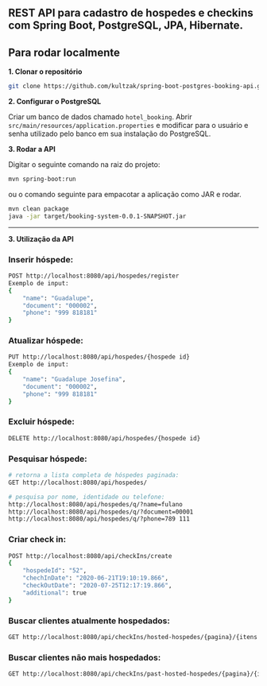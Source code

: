 ## REST API para cadastro de hospedes e checkins com Spring Boot, PostgreSQL, JPA, Hibernate.

## Para rodar localmente

**1. Clonar o repositório**

```bash
git clone https://github.com/kultzak/spring-boot-postgres-booking-api.git
```

**2. Configurar o PostgreSQL**

Criar um banco de dados chamado `hotel_booking`. Abrir
`src/main/resources/application.properties` e modificar para o usuário e senha
utilizado pelo banco em sua instalação do PostgreSQL.

**3. Rodar a API**

Digitar o seguinte comando na raiz do projeto:

```bash
mvn spring-boot:run
```

ou o comando seguinte para empacotar a aplicação como JAR e rodar.

```bash
mvn clean package
java -jar target/booking-system-0.0.1-SNAPSHOT.jar
```
--------------------------------------------

**3. Utilização da API**

### Inserir hóspede:
```bash
POST http://localhost:8080/api/hospedes/register
Exemplo de input:     
{
    "name": "Guadalupe",
    "document": "000002",
    "phone": "999 818181"
}
```

### Atualizar hóspede:
```bash
PUT http://localhost:8080/api/hospedes/{hospede id}
Exemplo de input:     
{
    "name": "Guadalupe Josefina",
    "document": "000002",
    "phone": "999 818181"
}

```

### Excluir hóspede:
```bash
DELETE http://localhost:8080/api/hospedes/{hospede id}
```

### Pesquisar hóspede:
```bash
# retorna a lista completa de hóspedes paginada:
GET http://localhost:8080/api/hospedes/

# pesquisa por nome, identidade ou telefone: 
http://localhost:8080/api/hospedes/q/?name=fulano
http://localhost:8080/api/hospedes/q/?document=00001
http://localhost:8080/api/hospedes/q/?phone=789 111
```

### Criar check in:
```bash
POST http://localhost:8080/api/checkIns/create
{
    "hospedeId": "52",
    "chechInDate": "2020-06-21T19:10:19.866",
    "checkOutDate": "2020-07-25T12:17:19.866",
    "additional": true
}
```

### Buscar clientes atualmente hospedados:
```bash
GET http://localhost:8080/api/checkIns/hosted-hospedes/{pagina}/{itens por pagina}
```

### Buscar clientes não mais hospedados:
```bash
GET http://localhost:8080/api/checkIns/past-hosted-hospedes/{pagina}/{itens por pagina}
```